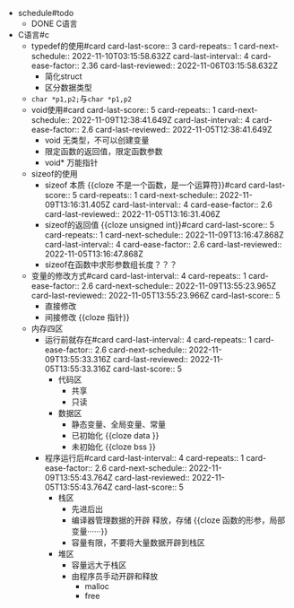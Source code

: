 - schedule#todo
	- DONE C语言
- C语言#c
	- typedef的使用#card
	  card-last-score:: 3
	  card-repeats:: 1
	  card-next-schedule:: 2022-11-10T03:15:58.632Z
	  card-last-interval:: 4
	  card-ease-factor:: 2.36
	  card-last-reviewed:: 2022-11-06T03:15:58.632Z
		- 简化struct
		- 区分数据类型
	- `char *p1,p2;`与`char *p1,p2`
	- void使用#card
	  card-last-score:: 5
	  card-repeats:: 1
	  card-next-schedule:: 2022-11-09T12:38:41.649Z
	  card-last-interval:: 4
	  card-ease-factor:: 2.6
	  card-last-reviewed:: 2022-11-05T12:38:41.649Z
		- void 无类型，不可以创建变量
		- 限定函数的返回值，限定函数参数
		- void* 万能指针
	- sizeof的使用
		- sizeof 本质 {{cloze 不是一个函数，是一个运算符}}#card
		  card-last-score:: 5
		  card-repeats:: 1
		  card-next-schedule:: 2022-11-09T13:16:31.405Z
		  card-last-interval:: 4
		  card-ease-factor:: 2.6
		  card-last-reviewed:: 2022-11-05T13:16:31.406Z
		- sizeof的返回值 {{cloze unsigned int}}#card
		  card-last-score:: 5
		  card-repeats:: 1
		  card-next-schedule:: 2022-11-09T13:16:47.868Z
		  card-last-interval:: 4
		  card-ease-factor:: 2.6
		  card-last-reviewed:: 2022-11-05T13:16:47.868Z
		- sizeof在函数中求形参数组长度？？？
	- 变量的修改方式#card
	  card-last-interval:: 4
	  card-repeats:: 1
	  card-ease-factor:: 2.6
	  card-next-schedule:: 2022-11-09T13:55:23.965Z
	  card-last-reviewed:: 2022-11-05T13:55:23.966Z
	  card-last-score:: 5
		- 直接修改
		- 间接修改 {{cloze 指针}}
	- 内存四区
		- 运行前就存在#card
		  card-last-interval:: 4
		  card-repeats:: 1
		  card-ease-factor:: 2.6
		  card-next-schedule:: 2022-11-09T13:55:33.316Z
		  card-last-reviewed:: 2022-11-05T13:55:33.316Z
		  card-last-score:: 5
			- 代码区
				- 共享
				- 只读
			- 数据区
				- 静态变量、全局变量、常量
				- 已初始化  {{cloze data }}
				- 未初始化  {{cloze bss }}
		- 程序运行后#card
		  card-last-interval:: 4
		  card-repeats:: 1
		  card-ease-factor:: 2.6
		  card-next-schedule:: 2022-11-09T13:55:43.764Z
		  card-last-reviewed:: 2022-11-05T13:55:43.764Z
		  card-last-score:: 5
			- 栈区
				- 先进后出
				- 编译器管理数据的开辟 释放，存储 {{cloze 函数的形参，局部变量······}}
				- 容量有限，不要将大量数据开辟到栈区
			- 堆区
				- 容量远大于栈区
				- 由程序员手动开辟和释放
					- malloc
					- free